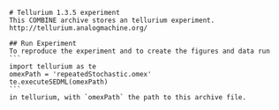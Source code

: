 
        # Tellurium 1.3.5 experiment
        This COMBINE archive stores an tellurium experiment.
        http://tellurium.analogmachine.org/

        ## Run Experiment
        To reproduce the experiment and to create the figures and data run
        ```
        import tellurium as te
        omexPath = 'repeatedStochastic.omex'
        te.executeSEDML(omexPath)
        ```
        in tellurium, with `omexPath` the path to this archive file.
        